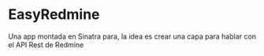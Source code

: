 # EasyRedmine
Una app montada en Sinatra para, la idea es crear una capa para hablar con el API Rest de Redmine
